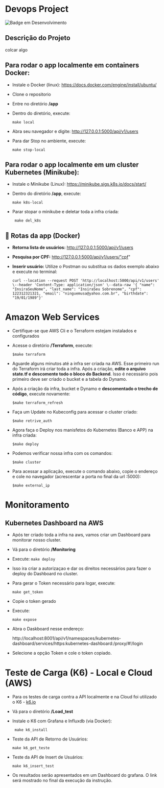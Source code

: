 # Devops Project
 
![Badge em Desenvolvimento](http://img.shields.io/static/v1?label=STATUS&message=EM%20DESENVOLVIMENTO&color=GREEN&style=for-the-badge)

## Descrição do Projeto
<p align="justify"> colcar algo </p>

## Para rodar o app localmente em containers Docker:

- Instale o Docker (linux): https://docs.docker.com/engine/install/ubuntu/

- Clone o repositorio 
- Entre no diretório **/app**    
- Dentro do diretório, execute:

    ```make local```
   
 
 - Abra seu navegador e digite: http://127.0.0.1:5000/api/v1/users

 - Para dar Stop no ambiente, execute:

   ``` make stop-local ```
    
## Para rodar o app localmente em um cluster Kubernetes (Minikube):
    
- Instale o Minikube (Linux): https://minikube.sigs.k8s.io/docs/start/
- Dentro do diretório **/app**, execute:

   ``` make k8s-local ```

- Parar stopar o minikube e deletar toda a infra criada:

   ``` make del_k8s```
    

## :hammer: Rotas da app (Docker)

-  **Retorna lista de usuários:** http://127.0.0.1:5000/api/v1/users
-  **Pesquisa por CPF:** http://127.0.0.1:5000/api/v1/users/"cpf"
-  **Inserir usuário:** Utilize o Postman ou substitua os dados exemplo abaixo e execute no terminal:

    ```
    curl --location --request POST 'http://localhost:5000/api/v1/users' \--header 'Content-Type: application/json' \--data-raw '{ "name": "InsiraSeuNome", "last_name": "InsiraSeu Sobrenome", "cpf": 122312321321, "email": "ninguemusa@yahoo.com.br", "birthdate": "19/01/1989"}' 
    ```

# Amazon Web Services

- Certifique-se que AWS Cli e o Terraform estejam instalados e configurados
- Acesse o diretório **/Terraform**, execute:

    ``` $make terraform ```

- Aguarde alguns minutos até a infra ser criada na AWS. Esse primeiro run do    Terraform irá criar toda a infra. Após a criação, **edite o arquivo state.tf e descomente todo o bloco do Backend**. Isso é necessário pois primeiro deve ser criado o bucket e a tabela do Dynamo.

-  Após a criação da infra, bucket e Dynamo e **descomentado o trecho de código**, execute novamente:

    ``` $make terraform_refresh ```

- Faça um Update no Kubeconfig para acessar o cluster criado:

    ``` $make retrive_auth ```

- Agora faça o Deploy nos manisfetos do Kubernetes (Banco e APP) na infra criada:

    ``` $make deploy ```

- Podemos verificar nossa infra com os comandos:

    ``` $make cluster ```

- Para acessar a aplicação, execute o comando abaixo, copie o endereço e cole no navegador (acrescentar a porta no final da url :5000):

     ``` $make external_ip ```

# Monitoramento 

## Kubernetes Dashboard na AWS
    
- Após ter criado toda a infra na aws, vamos criar um Dashboard para monitorar nosso cluster.
- Vá para o diretório **/Monitoring**
- Execute: 
    ``` make deploy ```

- Isso ira criar a autorizaçao e dar os direitos necessários para fazer o deploy do Dashboard no cluster.    
- Para gerar o Token necessário para logar, execute:  

    ``` make get_token ```

- Copie o token gerado
- Execute: 

    ```make expose```

- Abra o Daskboard nesse endereço: 
    
     http://localhost:8001/api/v1/namespaces/kubernetes-dashboard/services/https:kubernetes-dashboard:/proxy/#!/login

- Selecione a opção Token e cole o token copiado.



# Teste de Carga (K6) - Local e Cloud (AWS)

- Para os testes de carga contra a API localmente e na Cloud foi utilizado o K6 -  [k6.io](K6.io)

-  Vá para o diretório **/Load_test**

- Instale o K6 com Grafana e Influxdb (via Docker):

   ``` make k6_install```

- Teste da API de Retorno de Usuários:

    ``` make k6_get_teste ```

- Teste da API de Insert de Usuários:

    ``` make k6_insert_test ```

- Os resultados serão apresentados em um Dashboard do grafana. O link será mostrado no final da execução da instrução.
       
